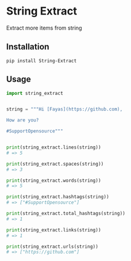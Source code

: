 # String Extract
Extract more items from string

## Installation

```
pip install String-Extract
```

## Usage

```py
import string_extract


string = """Hi [Fayas](https://github.com),

How are you?

#SupportOpensource"""


print(string_extract.lines(string))
# => 5

print(string_extract.spaces(string))
# => 3

print(string_extract.words(string))
# => 5

print(string_extract.hashtags(string))
# => ["#SupportOpensource"]

print(string_extract.total_hashtags(string))
# => 1

print(string_extract.links(string))
# => 1

print(string_extract.urls(string))
# => ["https://github.com"]
```
